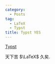 ```yaml
---
category:
  - Posts
tag:
  - LaTeX
  - Typst
title: Typst YES
---
```


[Typst](https://typst.app)

天下苦 $\LaTeX$ 久矣.
